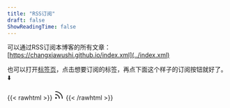 ```yaml
---
title: "RSS订阅"
draft: false
ShowReadingTime: false
---
```


可以通过RSS订阅本博客的所有文章：[https://changxiawushi.github.io/index.xml](../index.xml)

也可以打开[标签页](../tags)，点击想要订阅的标签，再点下面这个样子的订阅按钮就好了。⬇️

{{< rawhtml >}}
<svg xmlns="http://www.w3.org/2000/svg" viewBox="0 0 24 24" fill="none" stroke="currentColor" stroke-width="2"
  stroke-linecap="round" stroke-linejoin="round" height="23">
  <path d="M4 11a9 9 0 0 1 9 9" />
  <path d="M4 4a16 16 0 0 1 16 16" />
  <circle cx="5" cy="19" r="1" />
</svg>
{{< /rawhtml >}}